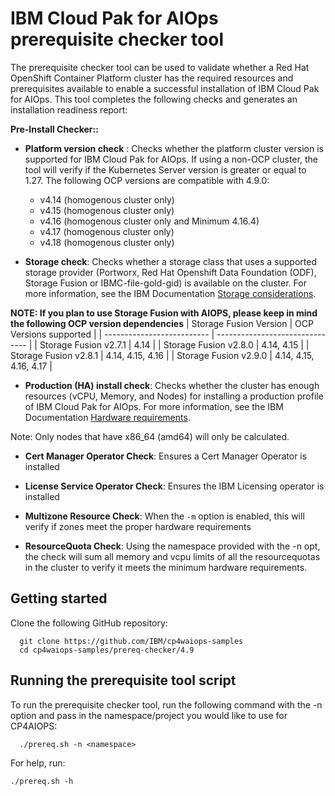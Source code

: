 # IBM Cloud Pak for AIOps prerequisite checker tool

The prerequisite checker tool can be used to validate whether a Red Hat OpenShift Container Platform cluster has the required resources and prerequisites available to enable a successful installation of IBM Cloud Pak for AIOps. This tool completes the following checks and generates an installation readiness report:

**Pre-Install Checker::**

- **Platform version check** : Checks whether the platform cluster version is supported for IBM Cloud Pak for AIOps. If using a non-OCP cluster, the tool will verify if the Kubernetes Server version is greater or equal to 1.27. The following OCP versions are compatible with 4.9.0:
  - v4.14 (homogenous cluster only)
  - v4.15 (homogenous cluster only)
  - v4.16 (homogenous cluster only and Minimum 4.16.4)
  - v4.17 (homogenous cluster only)
  - v4.18 (homogenous cluster only)


- **Storage check**: Checks whether a storage class that uses a supported storage provider (Portworx, Red Hat Openshift Data Foundation (ODF), Storage Fusion or IBMC-file-gold-gid) is available on the cluster. For more information, see the IBM Documentation [Storage considerations](https://ibm.biz/storage_consideration_490).

**NOTE: If you plan to use Storage Fusion with AIOPS, please keep in mind the following OCP version dependencies**
| Storage Fusion Version     | OCP Versions supported          |
| -------------------------- | ------------------------------- |
| Storage Fusion v2.7.1      |  4.14                           |
| Storage Fusion v2.8.0      |  4.14, 4.15                     |
| Storage Fusion v2.8.1      |  4.14, 4.15, 4.16               |
| Storage Fusion v2.9.0      | 4.14, 4.15, 4.16, 4.17          |




- **Production (HA) install check**: Checks whether the cluster has enough resources (vCPU, Memory, and Nodes) for installing a production profile of IBM Cloud Pak for AIOps. For more information, see the IBM Documentation [Hardware requirements](https://ibm.biz/aiops_hardware_490).

Note: Only nodes that have x86_64 (amd64) will only be calculated.

- **Cert Manager Operator Check**: Ensures a Cert Manager Operator is installed

- **License Service Operator Check**: Ensures the IBM Licensing operator is installed

- **Multizone Resource Check**: When the `-m` option is enabled, this will verify if zones meet the proper hardware requirements

- **ResourceQuota Check**: Using the namespace provided with the -n opt, the check will sum all memory and vcpu limits of all the resourcequotas in the cluster to verify it meets the minimum hardware requirements.

## Getting started

Clone the following GitHub repository:

```
  git clone https://github.com/IBM/cp4waiops-samples
  cd cp4waiops-samples/prereq-checker/4.9
```

## Running the prerequisite tool script

To run the prerequisite checker tool, run the following command with the -n option and pass in the namespace/project you would like to use for CP4AIOPS:
```
  ./prereq.sh -n <namespace>
```

For help, run:
```
./prereq.sh -h
```
